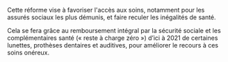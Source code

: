 <p>
  <span id="brief">
	Cette réforme vise à favoriser l'accès aux soins, notamment pour les assurés sociaux les plus démunis, et faire reculer les inégalités de santé.
	</span>
</p>
<p>
	Cela se fera grâce au remboursement intégral par la sécurité sociale et les complémentaires santé (« reste à charge zéro ») d’ici à 2021 de certaines lunettes, prothèses dentaires et auditives, pour améliorer le recours à ces soins onéreux.
</p>
